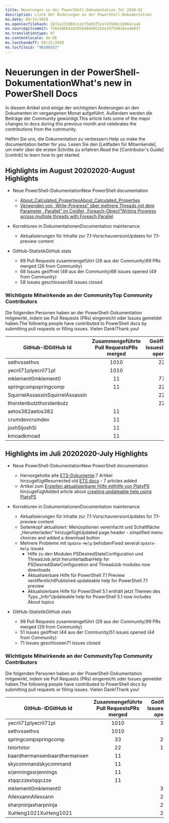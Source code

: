 ```yaml
---
title: Neuerungen in der PowerShell-Dokumentation für 2020-Q2
description: Liste der Änderungen an der PowerShell-Dokumentation
ms.date: 09/14/2020
ms.openlocfilehash: 2833a231065ccdcf3eb575ce7d7666c16064caa6
ms.sourcegitcommit: 758e6dbb428295698d4852b3e19f5d03deade037
ms.translationtype: HT
ms.contentlocale: de-DE
ms.lasthandoff: 09/15/2020
ms.locfileid: "90100552"
---
```

# <a name="whats-new-in-powershell-docs"></a><span data-ttu-id="ca0f7-103">Neuerungen in der PowerShell-Dokumentation</span><span class="sxs-lookup"><span data-stu-id="ca0f7-103">What's new in PowerShell Docs</span></span>

<span data-ttu-id="ca0f7-104">In diesem Artikel sind einige der wichtigsten Änderungen an den Dokumenten im vergangenen Monat aufgeführt. Außerdem werden die Beiträge der Community gewürdigt.</span><span class="sxs-lookup"><span data-stu-id="ca0f7-104">This article lists some of the major changes to docs during this previous month and celebrates the contributions from the community.</span></span>

<span data-ttu-id="ca0f7-105">Helfen Sie uns, die Dokumentation zu verbessern.</span><span class="sxs-lookup"><span data-stu-id="ca0f7-105">Help us make the documentation better for you.</span></span> <span data-ttu-id="ca0f7-106">Lesen Sie den [Leitfaden für Mitwirkende], um mehr über die ersten Schritte zu erfahren.</span><span class="sxs-lookup"><span data-stu-id="ca0f7-106">Read the [Contributor's Guide][contrib] to learn how to get started.</span></span>

## <a name="2020-august-highlights"></a><span data-ttu-id="ca0f7-107">Highlights im August 2020</span><span class="sxs-lookup"><span data-stu-id="ca0f7-107">2020-August Highlights</span></span>

- <span data-ttu-id="ca0f7-108">Neue PowerShell-Dokumentation</span><span class="sxs-lookup"><span data-stu-id="ca0f7-108">New PowerShell documentation</span></span>
  - [<span data-ttu-id="ca0f7-109">About_Calculated_Properties</span><span class="sxs-lookup"><span data-stu-id="ca0f7-109">About_Calculated_Properties</span></span>](/powershell/module/microsoft.powershell.core/about/about_calculated_properties)
  - [<span data-ttu-id="ca0f7-110">Verwenden von „Write-Progress“ über mehrere Threads mit dem Parameter „Parallel“ im Cmdlet „Foreach-Object“</span><span class="sxs-lookup"><span data-stu-id="ca0f7-110">Writing Progress across multiple threads with Foreach Parallel</span></span>](/powershell/scripting/learn/deep-dives/write-progress-across-multiple-threads)
- <span data-ttu-id="ca0f7-111">Korrekturen in Dokumentationen</span><span class="sxs-lookup"><span data-stu-id="ca0f7-111">Documentation maintenance</span></span>
  - <span data-ttu-id="ca0f7-112">Aktualisierungen für Inhalte zur 7.1-Vorschauversion</span><span class="sxs-lookup"><span data-stu-id="ca0f7-112">Updates for 7.1-preview content</span></span>

- <span data-ttu-id="ca0f7-113">GitHub-Statistik</span><span class="sxs-lookup"><span data-stu-id="ca0f7-113">GitHub stats</span></span>
  - <span data-ttu-id="ca0f7-114">69 Pull Requests zusammengeführt (26 aus der Community)</span><span class="sxs-lookup"><span data-stu-id="ca0f7-114">69 PRs merged (26 from Community)</span></span>
  - <span data-ttu-id="ca0f7-115">68 Issues geöffnet (49 aus der Community)</span><span class="sxs-lookup"><span data-stu-id="ca0f7-115">68 issues opened (49 from Community)</span></span>
  - <span data-ttu-id="ca0f7-116">58 Issues geschlossen</span><span class="sxs-lookup"><span data-stu-id="ca0f7-116">58 issues closed</span></span>

### <a name="top-community-contributors"></a><span data-ttu-id="ca0f7-117">Wichtigste Mitwirkende an der Community</span><span class="sxs-lookup"><span data-stu-id="ca0f7-117">Top Community Contributors</span></span>

<span data-ttu-id="ca0f7-118">Die folgenden Personen haben an der PowerShell-Dokumentation mitgewirkt, indem sie Pull Requests (PRs) eingereicht oder Issues gemeldet haben.</span><span class="sxs-lookup"><span data-stu-id="ca0f7-118">The following people have contributed to PowerShell docs by submitting pull requests or filling issues.</span></span> <span data-ttu-id="ca0f7-119">Vielen Dank!</span><span class="sxs-lookup"><span data-stu-id="ca0f7-119">Thank you!</span></span>

|    <span data-ttu-id="ca0f7-120">GitHub-ID</span><span class="sxs-lookup"><span data-stu-id="ca0f7-120">GitHub Id</span></span>     | <span data-ttu-id="ca0f7-121">Zusammengeführte Pull Requests</span><span class="sxs-lookup"><span data-stu-id="ca0f7-121">PRs merged</span></span> | <span data-ttu-id="ca0f7-122">Geöffnete Issues</span><span class="sxs-lookup"><span data-stu-id="ca0f7-122">Issues opened</span></span> |
| ---------------- | :--------: | :-----------: |
| <span data-ttu-id="ca0f7-123">sethvs</span><span class="sxs-lookup"><span data-stu-id="ca0f7-123">sethvs</span></span>           |     <span data-ttu-id="ca0f7-124">10</span><span class="sxs-lookup"><span data-stu-id="ca0f7-124">10</span></span>     |       <span data-ttu-id="ca0f7-125">2</span><span class="sxs-lookup"><span data-stu-id="ca0f7-125">2</span></span>       |
| <span data-ttu-id="ca0f7-126">yecril71pl</span><span class="sxs-lookup"><span data-stu-id="ca0f7-126">yecril71pl</span></span>       |     <span data-ttu-id="ca0f7-127">10</span><span class="sxs-lookup"><span data-stu-id="ca0f7-127">10</span></span>     |               |
| <span data-ttu-id="ca0f7-128">mklement0</span><span class="sxs-lookup"><span data-stu-id="ca0f7-128">mklement0</span></span>        |     <span data-ttu-id="ca0f7-129">1</span><span class="sxs-lookup"><span data-stu-id="ca0f7-129">1</span></span>      |       <span data-ttu-id="ca0f7-130">7</span><span class="sxs-lookup"><span data-stu-id="ca0f7-130">7</span></span>       |
| <span data-ttu-id="ca0f7-131">springcomp</span><span class="sxs-lookup"><span data-stu-id="ca0f7-131">springcomp</span></span>       |     <span data-ttu-id="ca0f7-132">1</span><span class="sxs-lookup"><span data-stu-id="ca0f7-132">1</span></span>      |       <span data-ttu-id="ca0f7-133">2</span><span class="sxs-lookup"><span data-stu-id="ca0f7-133">2</span></span>       |
| <span data-ttu-id="ca0f7-134">SquirrelAssassin</span><span class="sxs-lookup"><span data-stu-id="ca0f7-134">SquirrelAssassin</span></span> |            |       <span data-ttu-id="ca0f7-135">2</span><span class="sxs-lookup"><span data-stu-id="ca0f7-135">2</span></span>       |
| <span data-ttu-id="ca0f7-136">thorstenbutz</span><span class="sxs-lookup"><span data-stu-id="ca0f7-136">thorstenbutz</span></span>     |            |       <span data-ttu-id="ca0f7-137">2</span><span class="sxs-lookup"><span data-stu-id="ca0f7-137">2</span></span>       |
| <span data-ttu-id="ca0f7-138">aetos382</span><span class="sxs-lookup"><span data-stu-id="ca0f7-138">aetos382</span></span>         |     <span data-ttu-id="ca0f7-139">1</span><span class="sxs-lookup"><span data-stu-id="ca0f7-139">1</span></span>      |               |
| <span data-ttu-id="ca0f7-140">crumdev</span><span class="sxs-lookup"><span data-stu-id="ca0f7-140">crumdev</span></span>          |     <span data-ttu-id="ca0f7-141">1</span><span class="sxs-lookup"><span data-stu-id="ca0f7-141">1</span></span>      |               |
| <span data-ttu-id="ca0f7-142">joshSi</span><span class="sxs-lookup"><span data-stu-id="ca0f7-142">joshSi</span></span>           |     <span data-ttu-id="ca0f7-143">1</span><span class="sxs-lookup"><span data-stu-id="ca0f7-143">1</span></span>      |               |
| <span data-ttu-id="ca0f7-144">kmoad</span><span class="sxs-lookup"><span data-stu-id="ca0f7-144">kmoad</span></span>            |     <span data-ttu-id="ca0f7-145">1</span><span class="sxs-lookup"><span data-stu-id="ca0f7-145">1</span></span>      |               |

## <a name="2020-july-highlights"></a><span data-ttu-id="ca0f7-146">Highlights im Juli 2020</span><span class="sxs-lookup"><span data-stu-id="ca0f7-146">2020-July Highlights</span></span>

- <span data-ttu-id="ca0f7-147">Neue PowerShell-Dokumentation</span><span class="sxs-lookup"><span data-stu-id="ca0f7-147">New PowerShell documentation</span></span>
  - <span data-ttu-id="ca0f7-148">Hervorgeholte alte [ETS-Dokumente](/powershell/scripting/developer/ets/overview):7 Artikel hinzugefügt</span><span class="sxs-lookup"><span data-stu-id="ca0f7-148">Resurrected old [ETS docs](/powershell/scripting/developer/ets/overview) - 7 articles added</span></span>
  - <span data-ttu-id="ca0f7-149">Artikel zum [Erstellen aktualisierbarer Hilfe mithilfe von PlatyPS](/powershell/scripting/dev-cross-plat/create-help-using-platyps) hinzugefügt</span><span class="sxs-lookup"><span data-stu-id="ca0f7-149">Added article about [creating updateable help using PlatyPS](/powershell/scripting/dev-cross-plat/create-help-using-platyps)</span></span>
- <span data-ttu-id="ca0f7-150">Korrekturen in Dokumentationen</span><span class="sxs-lookup"><span data-stu-id="ca0f7-150">Documentation maintenance</span></span>
  - <span data-ttu-id="ca0f7-151">Aktualisierungen für Inhalte zur 7.1-Vorschauversion</span><span class="sxs-lookup"><span data-stu-id="ca0f7-151">Updates for 7.1-preview content</span></span>
  - <span data-ttu-id="ca0f7-152">Seitenkopf aktualisiert: Menüoptionen vereinfacht und Schaltfläche „Herunterladen“ hinzugefügt</span><span class="sxs-lookup"><span data-stu-id="ca0f7-152">Updated page header - simplified menu choices and added a download button</span></span>
  - <span data-ttu-id="ca0f7-153">Mehrere Probleme mit `Update-Help` behoben</span><span class="sxs-lookup"><span data-stu-id="ca0f7-153">Fixed several `Update-Help` issues</span></span>
    - <span data-ttu-id="ca0f7-154">Hilfe zu den Modulen PSDesiredStateConfiguration und ThreadJob jetzt herunterladbar</span><span class="sxs-lookup"><span data-stu-id="ca0f7-154">Help for PSDesiredStateConfiguration and ThreadJob modules now downloads</span></span>
    - <span data-ttu-id="ca0f7-155">Aktualisierbare Hilfe für PowerShell 7.1 Preview veröffentlicht</span><span class="sxs-lookup"><span data-stu-id="ca0f7-155">Published updateable help for PowerShell 7.1 preview</span></span>
    - <span data-ttu-id="ca0f7-156">Aktualisierbare Hilfe für PowerShell 5.1 enthält jetzt Themen des Typs „Info“</span><span class="sxs-lookup"><span data-stu-id="ca0f7-156">Updateable help for PowerShell 5.1 now includes About topics</span></span>

- <span data-ttu-id="ca0f7-157">GitHub-Statistik</span><span class="sxs-lookup"><span data-stu-id="ca0f7-157">GitHub stats</span></span>
  - <span data-ttu-id="ca0f7-158">99 Pull Requests zusammengeführt (29 aus der Community)</span><span class="sxs-lookup"><span data-stu-id="ca0f7-158">99 PRs merged (29 from Community)</span></span>
  - <span data-ttu-id="ca0f7-159">51 Issues geöffnet (44 aus der Community)</span><span class="sxs-lookup"><span data-stu-id="ca0f7-159">51 issues opened (44 from Community)</span></span>
  - <span data-ttu-id="ca0f7-160">71 Issues geschlossen</span><span class="sxs-lookup"><span data-stu-id="ca0f7-160">71 issues closed</span></span>

### <a name="top-community-contributors"></a><span data-ttu-id="ca0f7-161">Wichtigste Mitwirkende an der Community</span><span class="sxs-lookup"><span data-stu-id="ca0f7-161">Top Community Contributors</span></span>

<span data-ttu-id="ca0f7-162">Die folgenden Personen haben an der PowerShell-Dokumentation mitgewirkt, indem sie Pull Requests (PRs) eingereicht oder Issues gemeldet haben.</span><span class="sxs-lookup"><span data-stu-id="ca0f7-162">The following people have contributed to PowerShell docs by submitting pull requests or filling issues.</span></span> <span data-ttu-id="ca0f7-163">Vielen Dank!</span><span class="sxs-lookup"><span data-stu-id="ca0f7-163">Thank you!</span></span>

|   <span data-ttu-id="ca0f7-164">GitHub-ID</span><span class="sxs-lookup"><span data-stu-id="ca0f7-164">GitHub Id</span></span>    | <span data-ttu-id="ca0f7-165">Zusammengeführte Pull Requests</span><span class="sxs-lookup"><span data-stu-id="ca0f7-165">PRs merged</span></span> | <span data-ttu-id="ca0f7-166">Geöffnete Issues</span><span class="sxs-lookup"><span data-stu-id="ca0f7-166">Issues opened</span></span> |
| -------------- | :--------: | :-----------: |
| <span data-ttu-id="ca0f7-167">yecril71pl</span><span class="sxs-lookup"><span data-stu-id="ca0f7-167">yecril71pl</span></span>     |     <span data-ttu-id="ca0f7-168">10</span><span class="sxs-lookup"><span data-stu-id="ca0f7-168">10</span></span>     |       <span data-ttu-id="ca0f7-169">3</span><span class="sxs-lookup"><span data-stu-id="ca0f7-169">3</span></span>       |
| <span data-ttu-id="ca0f7-170">sethvs</span><span class="sxs-lookup"><span data-stu-id="ca0f7-170">sethvs</span></span>         |     <span data-ttu-id="ca0f7-171">10</span><span class="sxs-lookup"><span data-stu-id="ca0f7-171">10</span></span>     |               |
| <span data-ttu-id="ca0f7-172">springcomp</span><span class="sxs-lookup"><span data-stu-id="ca0f7-172">springcomp</span></span>     |     <span data-ttu-id="ca0f7-173">3</span><span class="sxs-lookup"><span data-stu-id="ca0f7-173">3</span></span>      |       <span data-ttu-id="ca0f7-174">2</span><span class="sxs-lookup"><span data-stu-id="ca0f7-174">2</span></span>       |
| <span data-ttu-id="ca0f7-175">txtor</span><span class="sxs-lookup"><span data-stu-id="ca0f7-175">txtor</span></span>          |     <span data-ttu-id="ca0f7-176">2</span><span class="sxs-lookup"><span data-stu-id="ca0f7-176">2</span></span>      |       <span data-ttu-id="ca0f7-177">1</span><span class="sxs-lookup"><span data-stu-id="ca0f7-177">1</span></span>       |
| <span data-ttu-id="ca0f7-178">baardhermansen</span><span class="sxs-lookup"><span data-stu-id="ca0f7-178">baardhermansen</span></span> |     <span data-ttu-id="ca0f7-179">1</span><span class="sxs-lookup"><span data-stu-id="ca0f7-179">1</span></span>      |               |
| <span data-ttu-id="ca0f7-180">skycommand</span><span class="sxs-lookup"><span data-stu-id="ca0f7-180">skycommand</span></span>     |     <span data-ttu-id="ca0f7-181">1</span><span class="sxs-lookup"><span data-stu-id="ca0f7-181">1</span></span>      |               |
| <span data-ttu-id="ca0f7-182">srjennings</span><span class="sxs-lookup"><span data-stu-id="ca0f7-182">srjennings</span></span>     |     <span data-ttu-id="ca0f7-183">1</span><span class="sxs-lookup"><span data-stu-id="ca0f7-183">1</span></span>      |               |
| <span data-ttu-id="ca0f7-184">xtqqczze</span><span class="sxs-lookup"><span data-stu-id="ca0f7-184">xtqqczze</span></span>       |     <span data-ttu-id="ca0f7-185">1</span><span class="sxs-lookup"><span data-stu-id="ca0f7-185">1</span></span>      |               |
| <span data-ttu-id="ca0f7-186">mklement0</span><span class="sxs-lookup"><span data-stu-id="ca0f7-186">mklement0</span></span>      |            |       <span data-ttu-id="ca0f7-187">3</span><span class="sxs-lookup"><span data-stu-id="ca0f7-187">3</span></span>       |
| <span data-ttu-id="ca0f7-188">Allexxann</span><span class="sxs-lookup"><span data-stu-id="ca0f7-188">Allexxann</span></span>      |            |       <span data-ttu-id="ca0f7-189">2</span><span class="sxs-lookup"><span data-stu-id="ca0f7-189">2</span></span>       |
| <span data-ttu-id="ca0f7-190">sharpninja</span><span class="sxs-lookup"><span data-stu-id="ca0f7-190">sharpninja</span></span>     |            |       <span data-ttu-id="ca0f7-191">2</span><span class="sxs-lookup"><span data-stu-id="ca0f7-191">2</span></span>       |
| <span data-ttu-id="ca0f7-192">XuHeng1021</span><span class="sxs-lookup"><span data-stu-id="ca0f7-192">XuHeng1021</span></span>     |            |       <span data-ttu-id="ca0f7-193">2</span><span class="sxs-lookup"><span data-stu-id="ca0f7-193">2</span></span>       |

